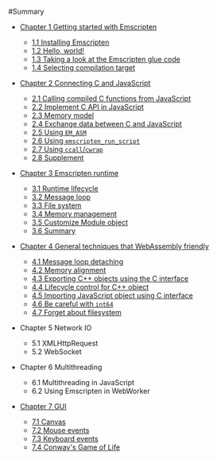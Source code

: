 #Summary

* [Chapter 1 Getting started with Emscripten](ch1-quick-guide/readme.md)
  * [1.1 Installing Emscripten](ch1-quick-guide/ch1-01-install.md)
  * [1.2 Hello, world!](ch1-quick-guide/ch1-02-helloworld.md)
  * [1.3 Taking a look at the Emscripten glue code](ch1-quick-guide/ch1-03-glue-code.md)
  * [1.4 Selecting compilation target](ch1-quick-guide/ch1-04-compile.md)

* [Chapter 2 Connecting C and JavaScript](ch2-c-js/readme.md)
  * [2.1 Calling compiled C functions from JavaScript](ch2-c-js/ch2-01-js-call-c.md)
  * [2.2 Implement C API in JavaScript](ch2-c-js/ch2-02-implement-c-api-in-js.md)
  * [2.3 Memory model](ch2-c-js/ch2-03-mem-model.md)
  * [2.4 Exchange data between C and JavaScript](ch2-c-js/ch2-04-data-exchange.md)
  * [2.5 Using `EM_ASM`](ch2-c-js/ch2-05-em-asm.md)
  * [2.6 Using `emscripten_run_script`](ch2-c-js/ch2-06-run-script.md)
  * [2.7 Using `ccall`/`cwrap`](ch2-c-js/ch2-07-ccall-cwrap.md)
  * [2.8 Supplement](ch2-c-js/ch2-08-ext.md)

* [Chapter 3 Emscripten runtime](ch3-runtime/readme.md)
  * [3.1 Runtime lifecycle](ch3-runtime/ch3-01-main.md)
  * [3.2 Message loop](ch3-runtime/ch3-02-message-loop.md)
  * [3.3 File system](ch3-runtime/ch3-03-fs.md)
  * [3.4 Memory management](ch3-runtime/ch3-04-mem.md)
  * [3.5 Customize Module object](ch3-runtime/ch3-05-module.md)
  * [3.6 Summary](ch3-runtime/ch3-06-summary.md)

* [Chapter 4 General techniques that WebAssembly friendly](ch4-techniques/readme.md)
  * [4.1 Message loop detaching](ch4-techniques/ch4-01-msg-loop-detach.md)
  * [4.2 Memory alignment](ch4-techniques/ch4-02-align.md)
  * [4.3 Exporting C++ objects using the C interface](ch4-techniques/ch4-03-export-obj.md)
  * [4.4 Lifecycle control for C++ object](ch4-techniques/ch4-04-obj-life-cycle.md)
  * [4.5 Importing JavaScript object using C interface](ch4-techniques/ch4-05-import-js-obj.md)
  * [4.6 Be careful with `int64`](ch4-techniques/ch4-06-int64-issue.md)
  * [4.7 Forget about filesystem](ch4-techniques/ch4-07-forget-about-fs.md)

* Chapter 5 Network IO
  * 5.1 XMLHttpRequest
  * 5.2 WebSocket

* Chapter 6 Multithreading
  * 6.1 Multithreading in JavaScript
  * 6.2 Using Emscripten in WebWorker

* [Chapter 7 GUI](ch7-gui/readme.md)
  * [7.1 Canvas](ch7-gui/ch7-01-canvas.md)
  * [7.2 Mouse events](ch7-gui/ch7-02-mouse.md)
  * [7.3 Keyboard events](ch7-gui/ch7-03-keyboard.md)
  * [7.4 Conway's Game of Life](ch7-gui/ch7-04-life.md)